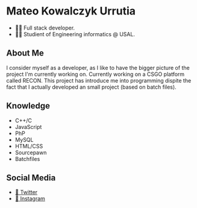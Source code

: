 # Mateo Kowalczyk Urrutia
- 🧑‍💻 Full stack developer.
- 🧑‍🎓 Studient of Engineering informatics @ USAL.

## About Me
I consider myself as a developer, as I like to have the bigger picture of the project I'm currently working on.
Currently working on a CSGO platform called RECON. This project has introduce me into programming dispite the fact that I actually developed an small project (based on batch files).

## Knowledge
- C++/C
- JavaScript
- PhP
- MySQL
- HTML/CSS
- Sourcepawn
- Batchfiles

## Social Media
- [🐤 Twitter](https://twitter.com/char2cs)
- [📸 Instagram](https://instagram.com/mateo.urru)
